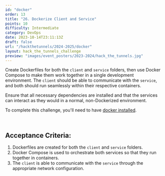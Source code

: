 ```yaml
---
id: "docker"
order: 13
title: "26. Dockerize Client and Service"
points: 10
difficulty: Intermediate
category: DevOps
date: 2023-10-14T23:11:13Z
draft: false
url: "/hackthetunnels/2024-2025/docker"
layout: hack_the_tunnels_challenge
preview: "images/event_posters/2023-2024/hack_the_tunnels.jpg"
---
```


Create Dockerfiles for both the `client` and `service` folders, then use Docker Compose to make them work together in a single development environment. The `client` should be able to communicate with the `service`, and both should run seamlessly within their respective containers.

Ensure that all necessary dependencies are installed and that the services can interact as they would in a normal, non-Dockerized environment.

To complete this challenge, you'll need to have [docker installed](https://formulae.brew.sh/formula/docker).

<br/>

## Acceptance Criteria:

1. Dockerfiles are created for both the `client` and `service` folders.
2. Docker Compose is used to orchestrate both services so that they run together in containers.
3. The `client` is able to communicate with the `service` through the appropriate network configuration.